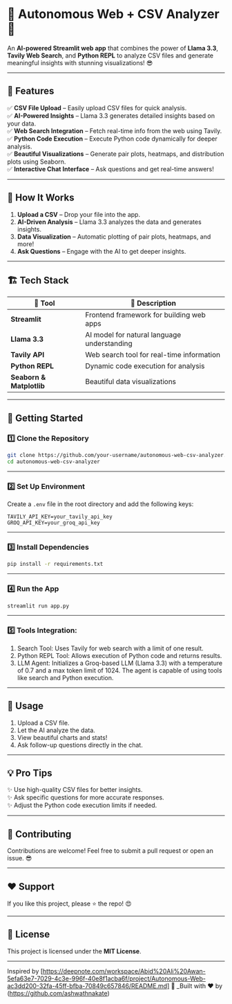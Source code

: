 # 💫 Autonomous Web + CSV Analyzer 🚀  

An **AI-powered Streamlit web app** that combines the power of **Llama 3.3**, **Tavily Web Search**, and **Python REPL** to analyze CSV files and generate meaningful insights with stunning visualizations! 😎  

---

## 🌟 **Features**  
✅ **CSV File Upload** – Easily upload CSV files for quick analysis.  
✅ **AI-Powered Insights** – Llama 3.3 generates detailed insights based on your data.  
✅ **Web Search Integration** – Fetch real-time info from the web using Tavily.  
✅ **Python Code Execution** – Execute Python code dynamically for deeper analysis.  
✅ **Beautiful Visualizations** – Generate pair plots, heatmaps, and distribution plots using Seaborn.  
✅ **Interactive Chat Interface** – Ask questions and get real-time answers!  

---

## 🎯 **How It Works**  
1. **Upload a CSV** – Drop your file into the app.  
2. **AI-Driven Analysis** – Llama 3.3 analyzes the data and generates insights.  
3. **Data Visualization** – Automatic plotting of pair plots, heatmaps, and more!  
4. **Ask Questions** – Engage with the AI to get deeper insights.  

---

## 🏗️ **Tech Stack**  
| 🔧 Tool | 🚀 Description |
|---------|----------------|
| **Streamlit** | Frontend framework for building web apps |
| **Llama 3.3** | AI model for natural language understanding |
| **Tavily API** | Web search tool for real-time information |
| **Python REPL** | Dynamic code execution for analysis |
| **Seaborn & Matplotlib** | Beautiful data visualizations |

---

## 🚀 **Getting Started**  

### 1️⃣ **Clone the Repository**  
```bash
git clone https://github.com/your-username/autonomous-web-csv-analyzer.git
cd autonomous-web-csv-analyzer
```

---

### 2️⃣ **Set Up Environment**  
Create a `.env` file in the root directory and add the following keys:  
```plaintext
TAVILY_API_KEY=your_tavily_api_key
GROQ_API_KEY=your_groq_api_key
```

---

### 3️⃣ **Install Dependencies**  
```bash
pip install -r requirements.txt
```

---

### 4️⃣ **Run the App**  
```bash
streamlit run app.py
```

---

### 5️⃣ Tools Integration: 

1. Search Tool: Uses Tavily for web search with a limit of one result.
2. Python REPL Tool: Allows execution of Python code and returns results.
3. LLM Agent:
Initializes a Groq-based LLM (Llama 3.3) with a temperature of 0.7 and a max token limit of 1024.
The agent is capable of using tools like search and Python execution.

---

## 🌈 **Usage**  
1. Upload a CSV file.  
2. Let the AI analyze the data.  
3. View beautiful charts and stats!  
4. Ask follow-up questions directly in the chat.  

---

## 💡 **Pro Tips**  
✨ Use high-quality CSV files for better insights.  
✨ Ask specific questions for more accurate responses.  
✨ Adjust the Python code execution limits if needed.  

---

## 🙌 **Contributing**  
Contributions are welcome! Feel free to submit a pull request or open an issue. 😎  

---

## ❤️ **Support**  
If you like this project, please ⭐️ the repo! 😍  

---

## 📜 **License**  
This project is licensed under the **MIT License**.  

---
Inspired by [https://deepnote.com/workspace/Abid%20Ali%20Awan-5efa63e7-7029-4c3e-996f-40e8f1acba6f/project/Autonomous-Web-ac3dd200-32fa-45ff-bfba-70849c657846/README.md]
🚀 _Built with ❤️ by (https://github.com/ashwathnakate)
